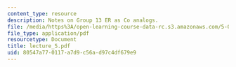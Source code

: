 ```yaml
---
content_type: resource
description: Notes on Group 13 ER as Co analogs.
file: /media/https%3A/open-learning-course-data-rc.s3.amazonaws.com/5-05-principles-of-inorganic-chemistry-iii-spring-2005/80547a770117a7d9c56ad97c4df679e9_lecture_5.pdf
file_type: application/pdf
resourcetype: Document
title: lecture_5.pdf
uid: 80547a77-0117-a7d9-c56a-d97c4df679e9
---
```

